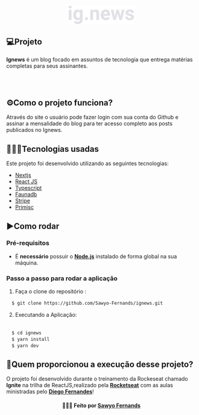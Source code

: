 <p align="center">
  <img src="public/images/logo.svg" width="35%" alt="dt money">
</p>

## 💻Projeto
**Ignews** é um blog focado em assuntos de tecnologia que entrega matérias completas para seus assinantes.
<br />
<br />

<br />

## ⚙️Como o projeto funciona?
Através do site o usuário pode fazer login com sua conta do Github e assinar a mensalidade do blog para ter acesso completo aos posts publicados no Ignews.

## 👨🏻‍💻Tecnologias usadas
Este projeto foi desenvolvido utilizando as seguintes tecnologias:
  * [Nextjs](https://nextjs.org/)
  * [React JS](https://pt-br.reactjs.org)
  * [Typescript](https://www.typescriptlang.org/)
  * [Faunadb](https://fauna.com/)
  * [Stripe](https://stripe.com/br)
  * [Primisc](https://prismic.io/)

## ▶️Como rodar
  ### **Pré-requisitos**
  - É **necessário** possuir o **[Node.js](https://nodejs.org/en/)** instalado de forma global na sua máquina.
  
 ### **Passo a passo para rodar a aplicação**  
1. Faça o clone do repositório :

```sh
  $ git clone https://github.com/Sawyo-Fernands/ignews.git
```

2. Executando a Aplicação:

```sh

  $ cd ignews
  $ yarn install
  $ yarn dev
```
  
## 🚀Quem proporcionou a execução desse projeto?
O projeto foi desenvolvido durante o treinamento da Rockeseat chamado **Ignite** na trilha de ReactJS,realizado pela **[Rocketseat](https://rocketseat.com.br)** com as aulas ministradas pelo **[Diego Fernandes](https://github.com/diego3g)**!



<h4 align="center">
    👨🏻‍🚀 Feito por <a href="https://www.linkedin.com/in/sawyo-fernands-685069203/" target="_blank">Sawyo Fernands</a>
</h4>
